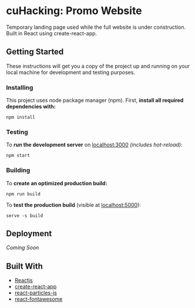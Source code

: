 # cuHacking: Promo Website

Temporary landing page used while the full website is under construction. Built in React using create-react-app. 


## Getting Started

These instructions will get you a copy of the project up and running on your local machine for development and testing purposes. 

### Installing
This project uses node package manager (npm). First, **install all required dependencies with:**

```
npm install
```

### Testing
To **run the development server** on [localhost:3000](localhost:3000) *(includes hot-reload)*: 

```
npm start
```

### Building
To **create an optimized production build:**

```
npm run build
```

To **test the production build** (visible at [localhost:5000](localhost:5000)): 

```
serve -s build
``` 

## Deployment

*Coming Soon*

## Built With

* [Reactjs](https://reactjs.org/docs/getting-started.html)
* [create-react-app](https://github.com/facebook/create-react-app)
* [react-particles-js](https://github.com/Wufe/react-particles-js)
* [react-fontawesome](https://github.com/FortAwesome/react-fontawesome)
